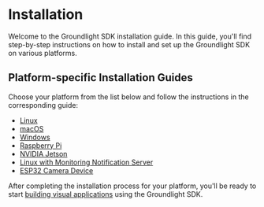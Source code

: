 # Installation

Welcome to the Groundlight SDK installation guide. In this guide, you'll find step-by-step instructions on how to install and set up the Groundlight SDK on various platforms.

## Platform-specific Installation Guides

Choose your platform from the list below and follow the instructions in the corresponding guide:

- [Linux](1-linux.md)
- [macOS](2-macos.md)
- [Windows](3-windows.md)
- [Raspberry Pi](4-raspberry-pi.md)
- [NVIDIA Jetson](5-nvidia-jetson.md)
- [Linux with Monitoring Notification Server](7-monitoring-notification-server.md)
- [ESP32 Camera Device](../iot/esp32cam.md)

After completing the installation process for your platform, you'll be ready to start [building visual applications](/docs/building-applications/) using the Groundlight SDK.
